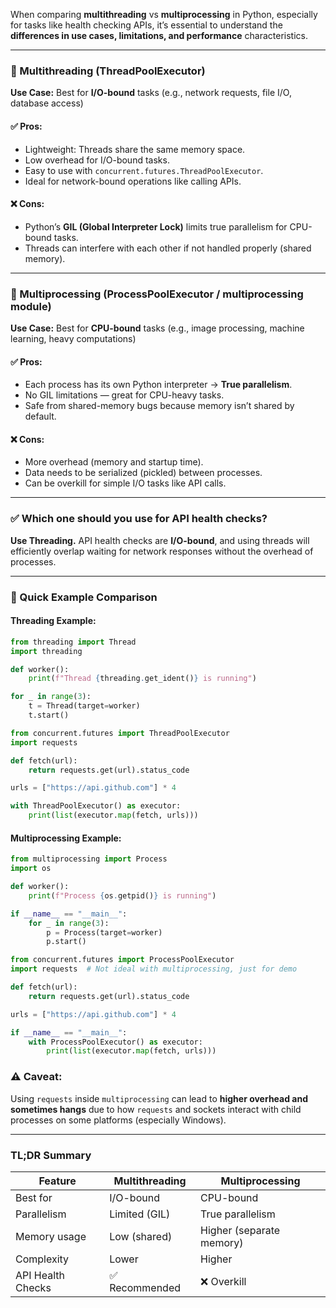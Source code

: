 When comparing **multithreading** vs **multiprocessing** in Python, especially for tasks like health checking APIs, it’s essential to understand the **differences in use cases, limitations, and performance** characteristics.

---

### 🔁 Multithreading (ThreadPoolExecutor)

**Use Case:** Best for **I/O-bound** tasks (e.g., network requests, file I/O, database access)

#### ✅ Pros:

* Lightweight: Threads share the same memory space.
* Low overhead for I/O-bound tasks.
* Easy to use with `concurrent.futures.ThreadPoolExecutor`.
* Ideal for network-bound operations like calling APIs.

#### ❌ Cons:

* Python’s **GIL (Global Interpreter Lock)** limits true parallelism for CPU-bound tasks.
* Threads can interfere with each other if not handled properly (shared memory).

---

### 🧠 Multiprocessing (ProcessPoolExecutor / multiprocessing module)

**Use Case:** Best for **CPU-bound** tasks (e.g., image processing, machine learning, heavy computations)

#### ✅ Pros:

* Each process has its own Python interpreter → **True parallelism**.
* No GIL limitations — great for CPU-heavy tasks.
* Safe from shared-memory bugs because memory isn’t shared by default.

#### ❌ Cons:

* More overhead (memory and startup time).
* Data needs to be serialized (pickled) between processes.
* Can be overkill for simple I/O tasks like API calls.

---

### ✅ Which one should you use for API health checks?

**Use Threading.**
API health checks are **I/O-bound**, and using threads will efficiently overlap waiting for network responses without the overhead of processes.

---

### 🧪 Quick Example Comparison

#### Threading Example:


```python
from threading import Thread
import threading

def worker():
    print(f"Thread {threading.get_ident()} is running")

for _ in range(3):
    t = Thread(target=worker)
    t.start()
```


```python
from concurrent.futures import ThreadPoolExecutor
import requests

def fetch(url):
    return requests.get(url).status_code

urls = ["https://api.github.com"] * 4

with ThreadPoolExecutor() as executor:
    print(list(executor.map(fetch, urls)))
```


#### Multiprocessing Example:

```python
from multiprocessing import Process
import os

def worker():
    print(f"Process {os.getpid()} is running")

if __name__ == "__main__":
    for _ in range(3):
        p = Process(target=worker)
        p.start()
```


```python
from concurrent.futures import ProcessPoolExecutor
import requests  # Not ideal with multiprocessing, just for demo

def fetch(url):
    return requests.get(url).status_code

urls = ["https://api.github.com"] * 4

if __name__ == "__main__":
    with ProcessPoolExecutor() as executor:
        print(list(executor.map(fetch, urls)))
```


### ⚠️ Caveat:

Using `requests` inside `multiprocessing` can lead to **higher overhead and sometimes hangs** due to how `requests` and sockets interact with child processes on some platforms (especially Windows).

---

### TL;DR Summary

| Feature           | Multithreading | Multiprocessing          |
| ----------------- | -------------- | ------------------------ |
| Best for          | I/O-bound      | CPU-bound                |
| Parallelism       | Limited (GIL)  | True parallelism         |
| Memory usage      | Low (shared)   | Higher (separate memory) |
| Complexity        | Lower          | Higher                   |
| API Health Checks | ✅ Recommended  | ❌ Overkill               |


